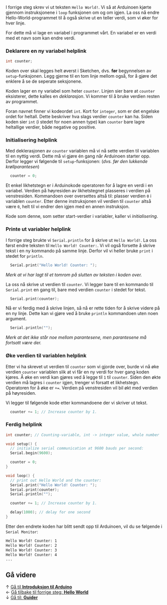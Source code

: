 I forrige steg skrev vi ut teksten `Hello World!`. Vi så at Arduinoen kjørte gjennom instruksjonene i `loop` funksjonen om og om igjen. La oss nå endre Hello-World-programmet til å også skrive ut en teller verdi, som vi øker for hver linje.

For dette må vi lage en variabel i programmet vårt. En variabel er en verdi med et navn som kan endre verdi.

### Deklarere en ny variabel helplink

``` cpp
int counter;
```

Koden over skal legges helt øverst i Sketchen, dvs. **før** begynnelsen av `setup`-funksjonen. Legg gjerne til en tom linje mellom også, for å gjøre det enklere å se de seperate seksjonene.

Koden lager en ny variabel som heter `counter`. Linjen sier bare at `counter` eksisterer, dette kalles en *deklarasjon*. Vi kommer til å bruke verdien resten av programmet.

Foran navnet finner vi kodeordet `int`. Kort for `integer`, som er det engelske ordet for heltall. Dette beskriver hva slags verdier `counter` kan ha. Siden koden sier `int` (i stedet for noen annen type) kan `counter` bare lagre heltallige verdier, både negative og positive.

### Initialisering helplink

Med deklerasjonen av `counter` variablen må vi nå sette verdien til variablen til en nyttig verdi. Dette må vi gjøre én gang når Arduinoen starter opp. Derfor legger vi følgende til `setup`-funksjonen: (*dvs. før den lukkende krøllparantesen*)

``` cpp
  counter = 0;
```

Et enkel likhetstegn er i Arduinokode operatoren for å lagre en verdi i en variabel. Verdien på høyresiden av likhetstegnet plasseres i verdien på venstresiden. Kommandoen over oversettes altså til: plasser verdien `0` i variablen `counter`. Etter denne instruksjonen vil verdien til `counter` altså være `0`, helt til vi endrer den igjen med en annen instruksjon.

Kode som denne, som setter start-verdier i variabler, kaller vi *initialisering*.

### Printe ut variabler helplink

I forrige steg brukte vi `Serial.println` for å skrive ut `Hello World!`. La oss først endre teksten til `Hello World! Counter:`. Vi vil også forsette å skrive tekst i en ny kommando på samme linje. Derfor vil vi heller bruke `print` i stedet for `println`.

``` cpp
  Serial.print("Hello World! Counter: ");
```

*Merk at vi har lagt til et tomrom på slutten av teksten i koden over.*

La oss nå skrive ut verdien til `counter`. Vi legger bare til en kommando til `Serial.print` en gang til, bare med verdien `counter` i stedet for tekst.

``` cpp
  Serial.print(counter);
```

Nå er vi ferdig med å skrive linjen, så nå er rette tiden for å skrive videre på en ny linje. Dette kan vi gjøre ved å bruke `println` kommandoen uten noen argument.

``` cpp
  Serial.println("");
```

*Merk at det ikke står noe mellom parantesene, men parantesene må fortsatt være der.*

### Øke verdien til variablen helplink

Etter vi ha skrevet ut verdien til `counter` som vi gjorde over, burde vi nå øke verdien `counter` variablen slik at vi får en ny verdi for hver gang koden kjøres. Å øke en verdi kan gjøres ved å legge til `1` til `counter`. Siden den økte verdien må lagres i `counter` igjen, trenger vi forsatt et likhetstegn.  
Operatoren for å øke er `+=`. Verdien på venstresiden vil bil økt med verdien på høyresiden.

Vi legger til følgende kode etter kommandoene der vi skriver ut tekst.

``` cpp
  counter += 1; // Increase counter by 1.
```

### Ferdig helplink

``` cpp
int counter; // Counting-variable, int -> integer value, whole number

void setup() {
  // initialize serial communication at 9600 bauds per second:
  Serial.begin(9600);

  counter = 0;
}

void loop() {
  // print out Hello World and the counter:
  Serial.print("Hello World! Counter: ");
  Serial.print(counter);
  Serial.println("");

  counter += 1; // Increase counter by 1.

  delay(1000); // delay for one second
}
```

Etter den endrete koden har blitt sendt opp til Arduinoen, vil du se følgende i `Serial Monitor`:

``` txt
Hello World! Counter: 1
Hello World! Counter: 2
Hello World! Counter: 3
Hello World! Counter: 4
...
```

## Gå videre

&uarr; [Gå til **Introduksjon til Arduino**][intro-prog-home]  
&larr; [Gå tilbake til forrige steg: **Hello World**][hello-world]  
&darr; [Gå til: **Guider**][guides]  

[intro-prog-home]: Introduksjon-til-Arduino-programmering
[hello-world]: Arduino-varianten-av-Hello-World
[guides]: airbit-Guider
